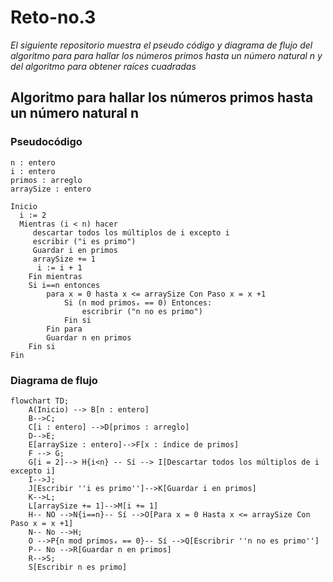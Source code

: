 # Reto-no.3
_El siguiente repositorio muestra el pseudo código y diagrama de flujo del algoritmo para para hallar los números primos hasta un número natural n y del algoritmo para obtener raíces cuadradas_

## Algoritmo para hallar los números primos hasta un número natural n
### Pseudocódigo
```pseudocode
n : entero
i : entero
primos : arreglo
arraySize : entero

Inicio
  i := 2
  Mientras (i < n) hacer
     descartar todos los múltiplos de i excepto i
	 escribir ("i es primo")
	 Guardar i en primos
	 arraySize += 1
      i := i + 1
	Fin mientras
	Si i==n entonces 
	    para x = 0 hasta x <= arraySize Con Paso x = x +1
			Si (n mod primosₓ == 0) Entonces:
			 	escribrir ("n no es primo")
			Fin si
		Fin para
	    Guardar n en primos
	Fin si
Fin
```
### Diagrama de flujo
```mermaid
flowchart TD;
    A(Inicio) --> B[n : entero]
    B-->C;
    C[i : entero] -->D[primos : arreglo]
    D-->E;
    E[arraySize : entero]-->F[x : índice de primos]
    F --> G;
    G[i = 2]--> H{i<n} -- Sí --> I[Descartar todos los múltiplos de i excepto i]
    I-->J;
    J[Escribir ''i es primo'']-->K[Guardar i en primos]
    K-->L;
    L[arraySize += 1]-->M[i += 1]
    H-- NO -->N{i==n}-- Sí -->O[Para x = 0 Hasta x <= arraySize Con Paso x = x +1]
    N-- No -->H;
    O -->P{n mod primosₓ == 0}-- Sí -->Q[Escribrir ''n no es primo'']
    P-- No -->R[Guardar n en primos]
    R-->S;
    S[Escribir n es primo]
```
